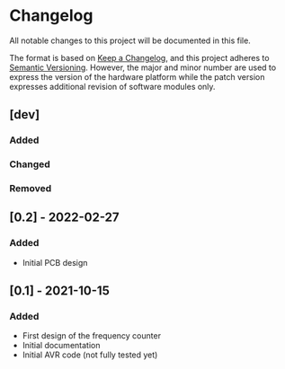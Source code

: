 # Changelog
All notable changes to this project will be documented in this file.

The format is based on [Keep a Changelog](https://keepachangelog.com/en/1.0.0/), and this project adheres to [Semantic Versioning](https://semver.org/spec/v2.0.0.html).
However, the major and minor number are used to express the version of the hardware platform while the patch version expresses additional revision of software modules only.

## [dev]
### Added
### Changed
### Removed


## [0.2] - 2022-02-27
### Added
- Initial PCB design


## [0.1] - 2021-10-15
### Added
- First design of the frequency counter
- Initial documentation
- Initial AVR code (not fully tested yet)
